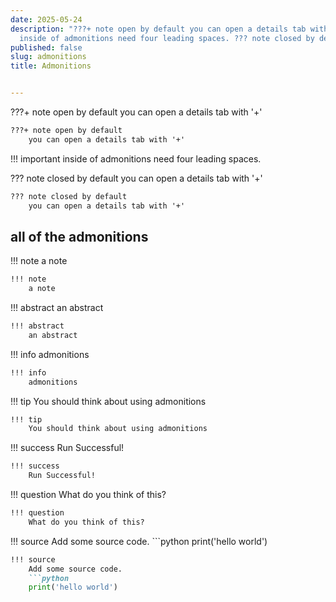 ```yaml
---
date: 2025-05-24
description: "???+ note open by default you can open a details tab with '+' !!! important
  inside of admonitions need four leading spaces. ??? note closed by default you can\u2026"
published: false
slug: admonitions
title: Admonitions


---
```


???+ note open by default
    you can open a details tab with '+'

``` markdown
???+ note open by default
    you can open a details tab with '+'
```

!!! important
    inside of admonitions need four leading spaces.


??? note closed by default
    you can open a details tab with '+'

``` markdown
??? note closed by default
    you can open a details tab with '+'
```

## all of the admonitions

!!! note
    a note

``` markdown
!!! note
    a note
```

!!! abstract
    an abstract

``` markdown
!!! abstract
    an abstract
```

!!! info
    admonitions

``` markdown
!!! info
    admonitions
```

!!! tip
    You should think about using admonitions

``` markdown
!!! tip
    You should think about using admonitions
```

!!! success
    Run Successful!

``` markdown
!!! success
    Run Successful!
```

!!! question
    What do you think of this?

``` markdown
!!! question
    What do you think of this?
```

!!! source
    Add some source code.
    ```python
    print('hello world')

``` markdown
!!! source
    Add some source code.
    ```python
    print('hello world')
```